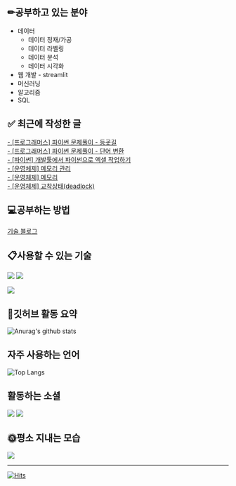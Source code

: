 
## ✏공부하고 있는 분야
* 데이터
  * 데이터 정재/가공
  * 데이터 라벨링
  * 데이터 분석
  * 데이터 시각화
* 웹 개발 - streamlit
* 머신러닝
* 알고리즘
* SQL

## ✅ 최근에 작성한 글
[- [프로그래머스] 파이썬 문제풀이 - 등굣길](https://whdgus928.tistory.com/95) <br/>
[- [프로그래머스] 파이썬 문제풀이 - 단어 변환](https://whdgus928.tistory.com/94) <br/>
[- [파이썬] 개발툴에서 파이썬으로 엑셀 작업하기](https://whdgus928.tistory.com/93) <br/>
[- [운영체제] 메모리 관리](https://whdgus928.tistory.com/92) <br/>
[- [운영체제] 메모리](https://whdgus928.tistory.com/91) <br/>
[- [운영체제] 교착상태(deadlock)](https://whdgus928.tistory.com/90) <br/>

## 💻공부하는 방법
[기술 블로그](https://whdgus928.tistory.com/)

## 📋사용할 수 있는 기술
<img src="https://img.shields.io/badge/Python-gray?style=flat&logo=Python&logoColor=3776AB"> <img src="https://img.shields.io/badge/Java-007396?style=flat&logo=Java&logoColor=white">

<img src="https://img.shields.io/badge/mysql-4479A1?style=flat&logo=mysql&logoColor=white">

## 📃깃허브 활동 요약
![Anurag's github stats](https://github-readme-stats.vercel.app/api?username=whdgus928&show_icons=true&theme=vue )

## 자주 사용하는 언어
![Top Langs](https://github-readme-stats.vercel.app/api/top-langs/?username=whdgus928&layout=compact&theme=vue)

## 활동하는 소셜
<a href="https://career.programmers.co.kr/pr/whdgus928_1461"><img src="https://img.shields.io/badge/-programmers-blue?style=flat"/></a>
<a href="https://whdgus928.tistory.com/"><img src="https://img.shields.io/badge/Tistory-000000?style=flat&logo=tistory&logoColor=white"/></a>

## 🌞평소 지내는 모습
<a href="https://blog.naver.com/whdgus928"><img src="https://img.shields.io/badge/Naver-03C75A?style=flat&logo=naver&logoColor=white"/></a>

***

[![Hits](https://hits.seeyoufarm.com/api/count/incr/badge.svg?url=https%3A%2F%2Fgithub.com%2Fwhdgus928%2Fhit-counter&count_bg=%2379C83D&title_bg=%23555555&icon=&icon_color=%23E7E7E7&title=hits&edge_flat=false)](https://github.com/whdgus928)

